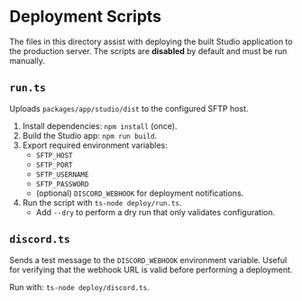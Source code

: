# Deployment Scripts

The files in this directory assist with deploying the built Studio
application to the production server. The scripts are **disabled** by default
and must be run manually.

## `run.ts`

Uploads `packages/app/studio/dist` to the configured SFTP host.

1. Install dependencies: `npm install` (once).
2. Build the Studio app: `npm run build`.
3. Export required environment variables:
   - `SFTP_HOST`
   - `SFTP_PORT`
   - `SFTP_USERNAME`
   - `SFTP_PASSWORD`
   - (optional) `DISCORD_WEBHOOK` for deployment notifications.
4. Run the script with `ts-node deploy/run.ts`.
   - Add `--dry` to perform a dry run that only validates configuration.

## `discord.ts`

Sends a test message to the `DISCORD_WEBHOOK` environment variable. Useful for
verifying that the webhook URL is valid before performing a deployment.

Run with: `ts-node deploy/discord.ts`.
